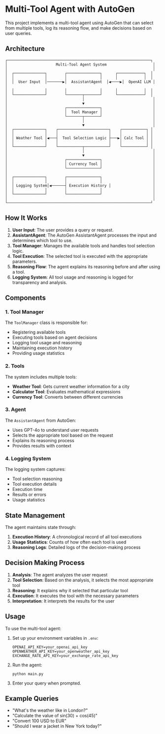 # Multi-Tool Agent with AutoGen

This project implements a multi-tool agent using AutoGen that can select from multiple tools, log its reasoning flow, and make decisions based on user queries.

## Architecture

```
┌─────────────────────────────────────────────────────────────────┐
│                      Multi-Tool Agent System                     │
│                                                                  │
│  ┌──────────────┐        ┌───────────────┐      ┌────────────┐  │
│  │              │        │               │      │            │  │
│  │  User Input  │───────▶│  AssistantAgent  │◀────▶│  OpenAI LLM │  │
│  │              │        │               │      │            │  │
│  └──────────────┘        └───────┬───────┘      └────────────┘  │
│                                  │                               │
│                                  ▼                               │
│                          ┌───────────────┐                       │
│                          │  Tool Manager │                       │
│                          └───────┬───────┘                       │
│                                  │                               │
│                                  ▼                               │
│  ┌──────────────┐    ┌───────────────────────┐    ┌───────────┐ │
│  │              │    │                       │    │           │ │
│  │ Weather Tool │◀───┤  Tool Selection Logic ├───▶│ Calc Tool │ │
│  │              │    │                       │    │           │ │
│  └──────────────┘    └───────────┬───────────┘    └───────────┘ │
│                                  │                               │
│                                  ▼                               │
│                          ┌───────────────┐                       │
│                          │ Currency Tool │                       │
│                          └───────────────┘                       │
│                                                                  │
│  ┌──────────────┐        ┌───────────────┐                       │
│  │              │        │               │                       │
│  │ Logging System│◀──────┤ Execution History │                   │
│  │              │        │               │                       │
│  └──────────────┘        └───────────────┘                       │
│                                                                  │
└─────────────────────────────────────────────────────────────────┘
```

## How It Works

1. **User Input**: The user provides a query or request.
2. **AssistantAgent**: The AutoGen AssistantAgent processes the input and determines which tool to use.
3. **Tool Manager**: Manages the available tools and handles tool selection logic.
4. **Tool Execution**: The selected tool is executed with the appropriate parameters.
5. **Reasoning Flow**: The agent explains its reasoning before and after using a tool.
6. **Logging System**: All tool usage and reasoning is logged for transparency and analysis.

## Components

### 1. Tool Manager

The `ToolManager` class is responsible for:
- Registering available tools
- Executing tools based on agent decisions
- Logging tool usage and reasoning
- Maintaining execution history
- Providing usage statistics

### 2. Tools

The system includes multiple tools:
- **Weather Tool**: Gets current weather information for a city
- **Calculator Tool**: Evaluates mathematical expressions
- **Currency Tool**: Converts between different currencies

### 3. Agent

The `AssistantAgent` from AutoGen:
- Uses GPT-4o to understand user requests
- Selects the appropriate tool based on the request
- Explains its reasoning process
- Provides results with context

### 4. Logging System

The logging system captures:
- Tool selection reasoning
- Tool execution details
- Execution time
- Results or errors
- Usage statistics

## State Management

The agent maintains state through:
1. **Execution History**: A chronological record of all tool executions
2. **Usage Statistics**: Counts of how often each tool is used
3. **Reasoning Logs**: Detailed logs of the decision-making process

## Decision Making Process

1. **Analysis**: The agent analyzes the user request
2. **Tool Selection**: Based on the analysis, it selects the most appropriate tool
3. **Reasoning**: It explains why it selected that particular tool
4. **Execution**: It executes the tool with the necessary parameters
5. **Interpretation**: It interprets the results for the user

## Usage

To use the multi-tool agent:

1. Set up your environment variables in `.env`:
   ```
   OPENAI_API_KEY=your_openai_api_key
   OPENWEATHER_API_KEY=your_openweather_api_key
   EXCHANGE_RATE_API_KEY=your_exchange_rate_api_key
   ```

2. Run the agent:
   ```
   python main.py
   ```

3. Enter your query when prompted.

## Example Queries

- "What's the weather like in London?"
- "Calculate the value of sin(30) + cos(45)"
- "Convert 100 USD to EUR"
- "Should I wear a jacket in New York today?"
